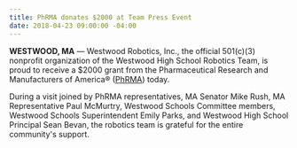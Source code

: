 ```yaml
---
title: PhRMA donates $2000 at Team Press Event
date: 2018-04-23 09:00:00 -04:00
---
```


**WESTWOOD, MA** — Westwood Robotics, Inc., the official 501(c)(3) nonprofit organization of the Westwood High School Robotics Team, is proud to receive a $2000 grant from the Pharmaceutical Research and Manufacturers of America® ([PhRMA](https://www.phrma.org)) today.

During a visit joined by PhRMA representatives, MA Senator Mike Rush, MA Representative Paul McMurtry, Westwood Schools Committee members, Westwood Schools Superintendent Emily Parks, and Westwood High School Principal Sean Bevan, the robotics team is grateful for the entire community's support.